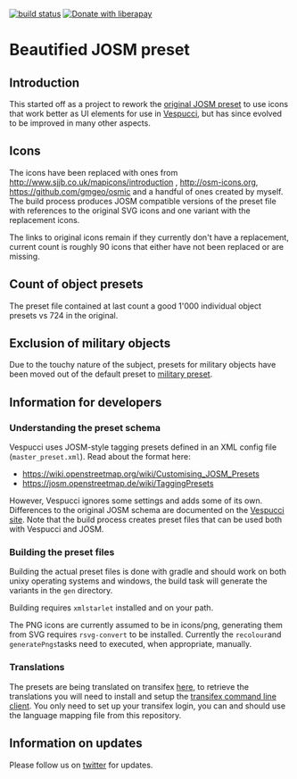 [![build status](https://github.com/simonpoole/beautified-JOSM-preset/actions/workflows/preset.yml/badge.svg)](https://github.com/simonpoole/beautified-JOSM-preset/actions) [![Donate with liberapay]( https://img.shields.io/liberapay/patrons/SimonPoole.svg?logo=liberapay)](https://liberapay.com/SimonPoole/donate)

# Beautified JOSM preset

## Introduction

This started off as a project to rework the [original JOSM preset](https://josm.openstreetmap.de/browser/josm/trunk/data/defaultpresets.xml) to use icons that work better as UI elements for use in [Vespucci](https://github.com/MarcusWolschon/osmeditor4android), but has since evolved to be improved in many other aspects.

## Icons

The icons have been replaced with ones from http://www.sjjb.co.uk/mapicons/introduction , http://osm-icons.org, https://github.com/gmgeo/osmic and a handful of ones created by myself. The build process produces JOSM compatible versions of the preset file with references to the original SVG icons and one variant with the replacement icons.

The links to original icons remain if they currently don't have a replacement, current count is roughly 90 icons that either have not been replaced or are missing.

## Count of object presets

The preset file contained at last count a good 1'000 individual object presets vs 724 in the original.

## Exclusion of military objects

Due to the touchy nature of the subject, presets for military objects have been moved out of the default preset to [military preset](http://simonpoole.github.io/military-preset/).

## Information for developers

### Understanding the preset schema

Vespucci uses JOSM-style tagging presets defined in an XML config file (`master_preset.xml`). Read about the format here:

- https://wiki.openstreetmap.org/wiki/Customising_JOSM_Presets
- https://josm.openstreetmap.de/wiki/TaggingPresets

However, Vespucci ignores some settings and adds some of its own. Differences to the original JOSM schema are documented on the [Vespucci site](http://vespucci.io/tutorials/presets/). Note that the build process creates preset files that can be used both with Vespucci and JOSM.

### Building the preset files

Building the actual preset files is done with gradle and should work on both unixy operating systems and windows, the build task will generate the variants in the `gen` directory.

Building requires `xmlstarlet` installed and on your path.

The PNG icons are currently assumed to be in icons/png, generating them from SVG requires `rsvg-convert` to be installed. Currently the `recolour`and `generatePngs`tasks need to executed, when appropriate, manually.

### Translations

The presets are being translated on transifex [here](https://www.transifex.com/openstreetmap/presets/), to retrieve the translations you will need to install and setup the [transifex command line client](https://docs.transifex.com/client/introduction). You only need to set up your transifex login, you can and should use the language mapping file from this repository.

## Information on updates

Please follow us on [twitter](https://twitter.com/search?q=vespucci_editor) for updates.
